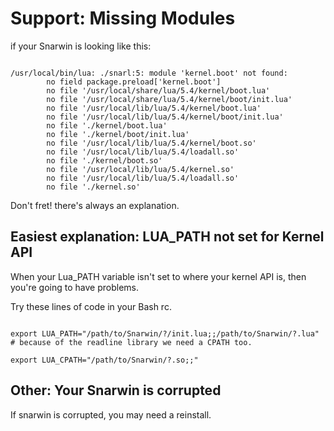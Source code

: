 # Support: Missing Modules

if your Snarwin is looking like this:

```

/usr/local/bin/lua: ./snarl:5: module 'kernel.boot' not found:
        no field package.preload['kernel.boot']
        no file '/usr/local/share/lua/5.4/kernel/boot.lua'
        no file '/usr/local/share/lua/5.4/kernel/boot/init.lua'
        no file '/usr/local/lib/lua/5.4/kernel/boot.lua'
        no file '/usr/local/lib/lua/5.4/kernel/boot/init.lua'
        no file './kernel/boot.lua'
        no file './kernel/boot/init.lua'
        no file '/usr/local/lib/lua/5.4/kernel/boot.so'
        no file '/usr/local/lib/lua/5.4/loadall.so'
        no file './kernel/boot.so'
        no file '/usr/local/lib/lua/5.4/kernel.so'
        no file '/usr/local/lib/lua/5.4/loadall.so'
        no file './kernel.so'

```

Don't fret! there's always an explanation.

## Easiest explanation: LUA_PATH not set for Kernel API

When your Lua_PATH variable isn't set to where your kernel API is, then you're going to have problems.

Try these lines of code in your Bash rc.

```

export LUA_PATH="/path/to/Snarwin/?/init.lua;;/path/to/Snarwin/?.lua"
# because of the readline library we need a CPATH too.

export LUA_CPATH="/path/to/Snarwin/?.so;;"

```

## Other: Your Snarwin is corrupted

If snarwin is corrupted, you may need a reinstall.